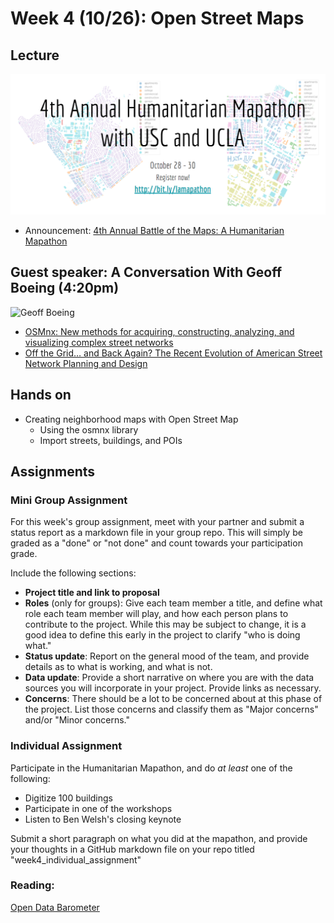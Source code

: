 
# Week 4 (10/26): Open Street Maps

## Lecture 
<a href="http://bit.ly/lamapathon" target="_blank"><img src="images/2020mapathon.png"></a>

- Announcement: [4th Annual Battle of the Maps: A Humanitarian Mapathon](https://sites.google.com/view/lamapathon/)

## Guest speaker: A Conversation With Geoff Boeing (4:20pm)

![Geoff Boeing](https://i1.wp.com/geoffboeing.com/wp-content/uploads/2014/08/geoff-boeing-headshot-1.jpg?resize=150%2C150&ssl=1)

*  [OSMnx: New methods for acquiring, constructing, analyzing, and
visualizing complex street networks](https://www.researchgate.net/publication/309738462_OSMnx_New_Methods_for_Acquiring_Constructing_Analyzing_and_Visualizing_Complex_Street_Networks)
*  [Off the Grid… and Back Again? The Recent Evolution of American Street Network Planning and Design](../../readings/boeing_off_the_grid_2020.pdf)

## Hands on
- Creating neighborhood maps with Open Street Map
    - Using the osmnx library
    - Import streets, buildings, and POIs
## Assignments

### Mini Group Assignment
For this week's group assignment, meet with your partner and submit a status report as a markdown file in your group repo. This will simply be graded as a "done" or "not done" and count towards your participation grade.

Include the following sections:
* **Project title and link to proposal**
* **Roles** (only for groups): Give each team member a title, and define what role each team member will play, and how each person plans to contribute to the project. While this may be subject to change, it is a good idea to define this early in the project to clarify "who is doing what."
* **Status update**: Report on the general mood of the team, and provide details as to what is working, and what is not.
* **Data update**: Provide a short narrative on where you are with the data sources you will incorporate in your project. Provide links as necessary.
* **Concerns**: There should be a lot to be concerned about at this phase of the project. List those concerns and classify them as "Major concerns" and/or "Minor concerns."

### Individual Assignment
Participate in the Humanitarian Mapathon, and do *at least* one of the following:

* Digitize 100 buildings
* Participate in one of the workshops
* Listen to Ben Welsh's closing keynote

Submit a short paragraph on what you did at the mapathon, and provide your thoughts in a GitHub markdown file on your repo titled "week4_individual_assignment"

### Reading:
[Open Data Barometer](https://opendatabarometer.org/4thedition/report/)
